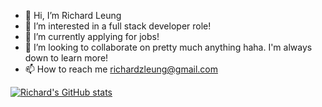 - 👋 Hi, I’m Richard Leung
- 👀 I’m interested in a full stack developer role!
- 🌱 I’m currently applying for jobs!
- 💞️ I’m looking to collaborate on pretty much anything haha. I'm always down to learn more!
- 📫 How to reach me richardzleung@gmail.com

<!---
Richardzleung/Richardzleung is a ✨ special ✨ repository because its `README.md` (this file) appears on your GitHub profile.
You can click the Preview link to take a look at your changes.
--->

[![Richard's GitHub stats](https://github-readme-stats.vercel.app/api?username=richardzleung)](https://github.com/richardzleung/github-readme-stats)
